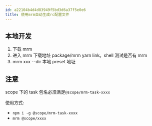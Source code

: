 ```yaml
---
id: a22104b4d4d83949f5bd3d6a37f5e0e6
title: 使用mrm自动生成rc配置文件
---
```


## 本地开发

1. 下载 mrm
2. 进入 mrm 下载地址 package/mrm yarn link。shell 测试是否有 mrm
3. mrm xxx --dir 本地 preset 地址

## 注意

scope 下的 task 包名必须满足`@scope/mrm-task-xxxx`

使用方式:

- `npm i -g @scope/mrm-task-xxxx`
- `mrm @scope/xxxx`
